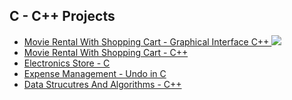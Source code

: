 ## C - C++ Projects
  
<ul>
 <li>
      <a href="https://github.com/Laura-ElenaOlaru/Projects/tree/master/C%20-%20C%2B%2B%20Projects/Movie%20Rental%20With%20Shopping%20Cart%20-%20Graphical%20Interface%20C%2B%2B"> 
			  Movie Rental With Shopping Cart - Graphical Interface C++
        <img src="https://user-images.githubusercontent.com/57533863/109113565-20b34380-7745-11eb-8c0c-e2f546f7a3fa.png">
      </a>
</li>
  
  <li>
      <a href="https://github.com/Laura-ElenaOlaru/Projects/tree/master/C%20-%20C%2B%2B%20Projects/Movie%20Rental%20With%20Shopping%20Cart%20-%20C%2B%2B"> 
			  Movie Rental With Shopping Cart - C++
      </a>
</li>
	
<li>
      <a href="https://github.com/Laura-ElenaOlaru/Projects/tree/master/C%20-%20C%2B%2B%20Projects/Electronics%20Store%20%20-%20C"> 
			  Electronics Store - C
      </a>
</li>

<li>
      <a href="https://github.com/Laura-ElenaOlaru/Projects/tree/master/C%20-%20C%2B%2B%20Projects/Expense%20Management%20-%20Undo%20in%20C"> 
			  Expense Management - Undo in C
      </a>
</li>

 <li>
      <a href="https://github.com/Laura-ElenaOlaru/Projects/tree/master/C%20-%20C%2B%2B%20Projects/Data%20Structures%20And%20Algorithms%20-%20C%2B%2B"> 
			  Data Strucutres And Algorithms - C++
      </a>
</li>


</ul>

